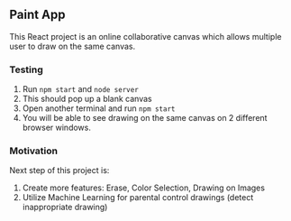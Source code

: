 ## Paint App

This React project is an online collaborative canvas which allows multiple user to draw on the same canvas.

### Testing

1. Run `npm start` and `node server`
2. This should pop up a blank canvas
3. Open another terminal and run `npm start`
4. You will be able to see drawing on the same canvas on 2 different browser windows.

### Motivation

Next step of this project is:
1. Create more features: Erase, Color Selection, Drawing on Images
2. Utilize Machine Learning for parental control drawings (detect inappropriate drawing)


